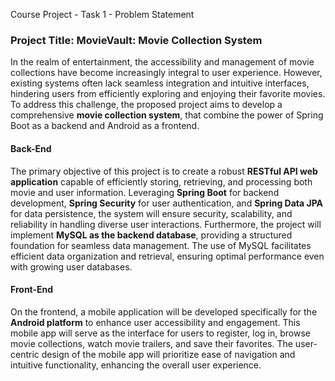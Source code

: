 Course Project - Task 1 - Problem Statement

### Project Title: **MovieVault: Movie Collection System**

In the realm of entertainment, the accessibility and management of movie collections have become increasingly integral to user experience. However, existing systems often lack seamless integration and intuitive interfaces, hindering users from efficiently exploring and enjoying their favorite movies. To address this challenge, the proposed project aims to develop a comprehensive **movie collection system**, that combine the power of Spring Boot as a backend and Android as a frontend.

#### **Back-End**

The primary objective of this project is to create a robust **RESTful API web application** capable of efficiently storing, retrieving, and processing both movie and user information. Leveraging **Spring Boot** for backend development, **Spring Security** for user authentication, and **Spring Data JPA** for data persistence, the system will ensure security, scalability, and reliability in handling diverse user interactions.
Furthermore, the project will implement **MySQL as the backend database**, providing a structured foundation for seamless data management. The use of MySQL facilitates efficient data organization and retrieval, ensuring optimal performance even with growing user databases.


#### **Front-End**

On the frontend, a mobile application will be developed specifically for the **Android platform** to enhance user accessibility and engagement. This mobile app will serve as the interface for users to register, log in, browse movie collections, watch movie trailers, and save their favorites. The user-centric design of the mobile app will prioritize ease of navigation and intuitive functionality, enhancing the overall user experience.
